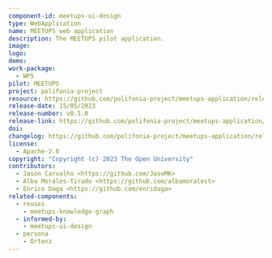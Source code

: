 ```yaml
---
component-id: meetups-ui-design
type: WebApplication
name: MEETUPS web application
description: The MEETUPS pilot application.
image:
logo:
demo:
work-package: 
  - WP5
pilot: MEETUPS
project: polifonia-project
resource: https://github.com/polifonia-project/meetups-application/releases
release-date: 15/05/2023
release-number: v0.1.0
release-link: https://github.com/polifonia-project/meetups-application/releases
doi:
changelog: https://github.com/polifonia-project/meetups-application/releases
license:
  - Apache-2.0
copyright: "Copyright (c) 2023 The Open University"
contributors:
  - Jason Carvalho <https://github.com/JaseMK>
  - Alba Morales-Tirado <https://github.com/albamoralest>
  - Enrico Daga <https://github.com/enridaga>
related-components:
  - reuses
    - meetups-knowledge-graph
  - informed-by:
    - meetups-ui-design 
  - persona
    - Ortenz
---
```

